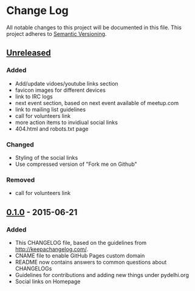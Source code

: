 # Change Log
All notable changes to this project will be documented in this file.
This project adheres to [Semantic Versioning](http://semver.org/).

## [Unreleased][unreleased]
### Added 
- Add/update vidoes/youtube links section
- favicon images for different devices
- link to IRC logs
- next event section, based on next event available of meetup.com
- link to mailing list guidelines
- call for volunteers link
- more action items to invidiual social links
- 404.html and robots.txt page

### Changed
- Styling of the social links
- Use compressed version of "Fork me on Github"

### Removed
- call for volunteers link

## [0.1.0] - 2015-06-21
### Added
- This CHANGELOG file, based on the guidelines from http://keepachangelog.com/.
- CNAME file to enable GitHub Pages custom domain
- README now contains answers to common questions about CHANGELOGs
- Guidelines for contributions and adding new things under pydelhi.org
- Social links on Homepage

[unreleased]: https://github.com/pydelhi/pydelhi.github.io/compare/v0.1.0...HEAD
[0.1.0]: https://github.com/pydelhi/pydelhi.github.io/compare/v0.0.0...v0.1.0
